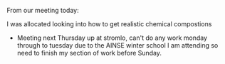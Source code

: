From our meeting today: 

I was allocated looking into how to get realistic chemical compostions







- Meeting next Thursday up at stromlo, can't do any work monday through to tuesday due to the AINSE winter school I am attending so need to finish my section of work before Sunday. 